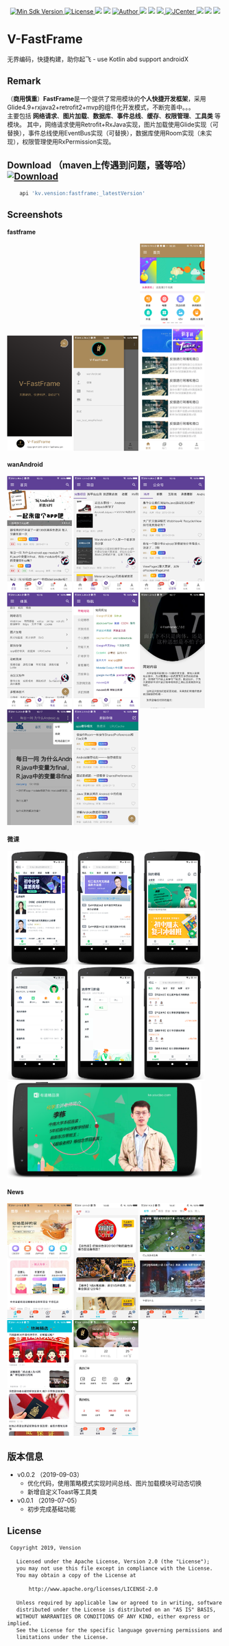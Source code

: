 <p align="center">
  <a href="https://android-arsenal.com/api?level=19">
    <img src="https://img.shields.io/badge/API-19%2B-green.svg?style=flat-square" alt="Min Sdk Version" />
  </a>
  <a href="http://www.apache.org/licenses/LICENSE-2.0">
     <img src="http://img.shields.io/badge/License-Apache%202.0-blue.svg?style=flat-square" alt="License" />
  </a>
  <a href="#"><img src="https://img.shields.io/badge/%E9%9D%A2%E5%90%91-Android%E5%BC%80%E5%8F%91-%232CC159.svg"></a>
  <a href="#"><img src="https://img.shields.io/badge/language-kotlin-orange.svg"></a>
  <a href="https://github.com/Vension">
    <img src="https://img.shields.io/badge/Author-Vension-brightgreen.svg?style=flat-square" alt="Author" />
  </a>
  <a href="#"><img src="https://img.shields.io/github/languages/count/unboundedcode/V-FastFrame.svg"></a>
  <a href="#"><img src="https://img.shields.io/github/languages/top/unboundedcode/V-FastFrame.svg?style=flat-square"></a>
  <a href="https://github.com/unboundedcode/V-FastFrame/releases">
    <img src="https://img.shields.io/github/release/unboundedcode/V-FastFrame.svg">
  </a>
  <a href="https://bintray.com/vension/maven/V-FastFrame/_latestVersion">
     <img src="https://api.bintray.com/packages/vension/maven/V-FastFrame/images/download.svg?style=flat-square" alt="JCenter" />
  </a>
  <a href="#"><img src="https://img.shields.io/github/repo-size/unboundedcode/V-FastFrame.svg?style=flat-square"></a>
  <a href="#"><img src="https://img.shields.io/github/languages/code-size/unboundedcode/V-FastFrame.svg?style=flat-square"></a>
  <a href="#"><img src="https://img.shields.io/github/downloads/unboundedcode/V-FastFrame/total.svg?style=flat-square"></a>
</p>

# V-FastFrame
无界编码，快捷构建，助你起飞 - use Kotlin abd support androidX

## Remark
（**商用慎重**）**FastFrame**是一个提供了常用模块的**个人快捷开发框架**，采用Glide4.9+rxjava2+retrofit2+mvp的组件化开发模式，不断完善中。。。
<br>
主要包括 **网络请求**、**图片加载**、**数据库**、**事件总线**、**缓存**、**权限管理**、**工具类** 等模块。
其中，网络请求使用Retrofit+RxJava实现，图片加载使用Glide实现（可替换），事件总线使用EventBus实现（可替换），数据库使用Room实现（未实现），权限管理使用RxPermission实现。
<br>

## Download （maven上传遇到问题，骚等哈）[ ![Download](https://api.bintray.com/packages/vension/maven/V-FastFrame/images/download.svg) ](https://bintray.com/vension/maven/V-FastFrame/_latestVersion)
``` gradle
    api 'kv.vension:fastframe:_latestVersion'
```

## Screenshots

#### fastframe
<a href="screenshots/fastframe_1.png"><img src="screenshots/fastframe_1.png" width="30%"/></a>
<a href="screenshots/fastframe_2.png"><img src="screenshots/fastframe_2.png" width="30%"/></a>
<a href="screenshots/fastframe_3.png"><img src="screenshots/fastframe_3.png" width="30%"/></a>

#### wanAndroid
<a href="screenshots/wan/wan_1.png"><img src="screenshots/wan/wan_1.png" width="30%"/></a>
<a href="screenshots/wan/wan_2.png"><img src="screenshots/wan/wan_2.png" width="30%"/></a>
<a href="screenshots/wan/wan_3.png"><img src="screenshots/wan/wan_3.png" width="30%"/></a>
<a href="screenshots/wan/wan_4.png"><img src="screenshots/wan/wan_4.png" width="30%"/></a>
<a href="screenshots/wan/wan_5.png"><img src="screenshots/wan/wan_5.png" width="30%"/></a>
<a href="screenshots/wan/wan_6.png"><img src="screenshots/wan/wan_6.png" width="30%"/></a>
<a href="screenshots/wan/wan_7.png"><img src="screenshots/wan/wan_7.png" width="30%"/></a>
<a href="screenshots/wan/wan_8.png"><img src="screenshots/wan/wan_8.png" width="30%"/></a>

#### 微课
<a href="screenshots/wk/one.png"><img src="screenshots/wk/one.png" width="30%"/></a> 
<a href="screenshots/wk/two.png"><img src="screenshots/wk/two.png" width="30%"/></a>
<a href="screenshots/wk/three.png"><img src="screenshots/wk/three.png" width="30%"/></a>
<a href="screenshots/wk/four.png"><img src="screenshots/wk/four.png" width="30%"/></a> 
<a href="screenshots/wk/five.png"><img src="screenshots/wk/five.png" width="30%"/></a>
<a href="screenshots/wk/.png"><img src="screenshots/wk/six.png" width="30%"/></a>
<a href="screenshots/wk/seven.png"><img src="screenshots/wk/seven.png" width="90%"/></a> 

#### News
<a href="screenshots/news/news_1.png"><img src="screenshots/news/news_1.png" width="30%"/></a> 
<a href="screenshots/news/news_2.png"><img src="screenshots/news/news_2.png" width="30%"/></a> 
<a href="screenshots/news/news_3.png"><img src="screenshots/news/news_3.png" width="30%"/></a> 
<a href="screenshots/news/news_4.png"><img src="screenshots/news/news_4.png" width="30%"/></a> 
<a href="screenshots/news/news_5.png"><img src="screenshots/news/news_5.png" width="30%"/></a> 

## 版本信息
 - v0.0.2 （2019-09-03）
   - 优化代码，使用策略模式实现时间总线、图片加载模块可动态切换
   - 新增自定义Toast等工具类
 - v0.0.1 （2019-07-05）
   - 初步完成基础功能
   
## License


```
 Copyright 2019, Vension

   Licensed under the Apache License, Version 2.0 (the "License");
   you may not use this file except in compliance with the License.
   You may obtain a copy of the License at

       http://www.apache.org/licenses/LICENSE-2.0

   Unless required by applicable law or agreed to in writing, software
   distributed under the License is distributed on an "AS IS" BASIS,
   WITHOUT WARRANTIES OR CONDITIONS OF ANY KIND, either express or implied.
   See the License for the specific language governing permissions and
   limitations under the License.
```
